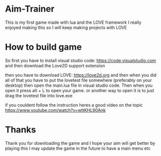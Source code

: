# Aim-Trainer
This is my first game made with lua and the LOVE framework I really enjoyed making this so I will keep making projects with LOVE

# How to build game
So first you have to install visual studio code: https://code.visualstudio.com
and then download the Love2D support extension

then you have to download LOVE: https://love2d.org
and then when you did all of that you have to put the lovetest file somewhere (preferably on your desktop)
then open the main.lua file in visual studio code.
Then when you open it press alt + L to open your game.
or another way to open it is to just drag the lovetest file into love.exe

if you couldent follow the instruction heres a good video on the topic https://www.youtube.com/watch?v=wttKHL90Ank


# Thanks
Thank you for downloading the game and I hope your aim will get better by playing this
I may update the game in the future to have a main menu etc
